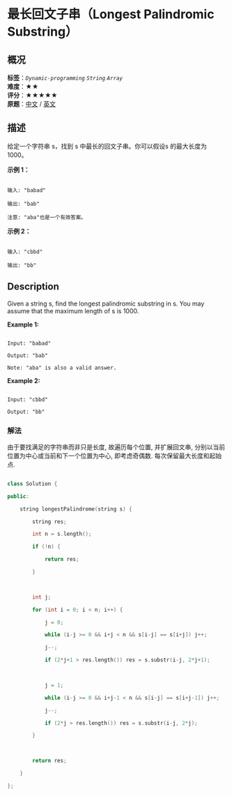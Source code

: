 # 最长回文子串（Longest Palindromic Substring）
## 概况
**标签**：*`Dynamic-programming`*  *`String`*  *`Array`*<br>
**难度**：★★<br>
**评分**：★★★★★<br>
**原题**：[中文](https://leetcode-cn.com/problems/longest-palindromic-substring) / [英文](https://leetcode.com/problems/longest-palindromic-substring)
## 描述

给定一个字符串 s，找到 s 中最长的回文子串。你可以假设s 的最大长度为1000。



**示例 1：**

```

输入: "babad"

输出: "bab"

注意: "aba"也是一个有效答案。

```





**示例 2：**

```

输入: "cbbd"

输出: "bb"

```



## Description

Given a string s, find the longest palindromic substring in s. You may assume that the maximum length of s is 1000.



**Example 1:**

```

Input: "babad"

Output: "bab"

Note: "aba" is also a valid answer.

```



**Example 2:**

```

Input: "cbbd"

Output: "bb"

```







### 解法

由于要找满足的字符串而非只是长度, 故遍历每个位置, 并扩展回文串, 分别以当前位置为中心或当前和下一个位置为中心, 即考虑奇偶数. 每次保留最大长度和起始点.

```c++

class Solution {

public:

    string longestPalindrome(string s) {

        string res;

        int n = s.length();

        if (!n) {

            return res;

        }

        

        int j;

        for (int i = 0; i < n; i++) {

            j = 0;

            while (i-j >= 0 && i+j < n && s[i-j] == s[i+j]) j++;

            j--;

            if (2*j+1 > res.length()) res = s.substr(i-j, 2*j+1);

            

            j = 1;

            while (i-j >= 0 && i+j-1 < n && s[i-j] == s[i+j-1]) j++;

            j--;

            if (2*j > res.length()) res = s.substr(i-j, 2*j);

        }

        

        return res;

    }

};

```